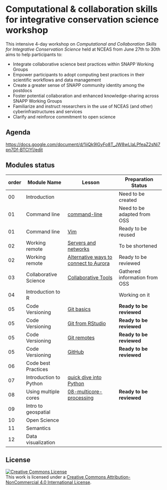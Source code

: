 # Computational & collaboration skills for integrative conservation science workshop

This intensive 4-day workshop on *Computational and Collaboration Skills for Integrative Conservation Science* held at NCEAS from June 27th to 30th aims to help participants to:

* Integrate collaborative science best practices within SNAPP Working Groups
* Empower participants to adopt computing best practices in their scientific workflows and data management
* Create a greater sense of SNAPP community identity among the postdocs
* Foster potential collaboration and enhanced knowledge-sharing across SNAPP Working Groups
* Familiarize and instruct researchers in the use of NCEAS (and other) cyberinfrastructures and services
* Clarify and reinforce commitment to open science
 
 
## Agenda 

https://docs.google.com/document/d/1iiQk9lGyFo8T_JW8wLIaLPfeaZ2sNi7pn7Df-BTClYI/edit

## Modules status

order  |  Module Name  |  Lesson  |  Preparation Status
------ |  -----------  |  -------- |  ------------------ 
00     | Introduction  |   | Need to be created
01  | Command line  |  [command-line](01-command-line/1-command-line.md)  |  Need to be adapted from OSS 
01  | Command line  |  [Vim](01-command-line/2-vim.md) |  Ready to be reused    
02  | Working remote | [Servers and networks](02-working-remote/1-servers-and-networks.md)  |  To be shortened
02  | Working remote | [Alternative ways to connect to Aurora](02-working-remote/2-working-remote-overview.md) |Ready to be reviewed
03  | Collaborative Science | [Collaborative Tools](00-collaborative-tools/virtual-collaboration.md) | Gathered information from OSS
04  | Introduction to R | | Working on it
05  | Code Versioning  | [Git basics](05-code-versioning/1-code-versioning-basics.md) | **Ready to be reviewed**
05  | Code Versioning  | [Git from RStudio](05-code-versioning/2-getting-started-with-git-in-RStudio.md) | **Ready to be reviewed**
05  | Code Versioning  | [Git remotes](05-code-versioning/3-code-versioning-remote.md) | **Ready to be reviewed**
05  | Code Versioning  | [GitHub](05-code-versioning/4-github.md) | **Ready to be reviewed**
06  | Code best Practices |  
07  | Introduction to Python | [quick dive into Python](07-intro_Python/1-quick-dive-into-python.md) |
08  |  Using multiple cores | [08-multicore-processing](08-multicore-processing/1-multiprocessing-tools.md) | **Ready to be reviewed**
09  | Intro to geospatial | |
10  | Open Science | |
11  | Semantics | |
12  | Data visualization | |
 

## License
<a rel="license" href="http://creativecommons.org/licenses/by-nc/4.0/"><img alt="Creative Commons License" style="border-width:0" src="https://i.creativecommons.org/l/by-nc/4.0/88x31.png" /></a><br />This work is licensed under a <a rel="license" href="http://creativecommons.org/licenses/by-nc/4.0/">Creative Commons Attribution-NonCommercial 4.0 International License</a>.



   
  

